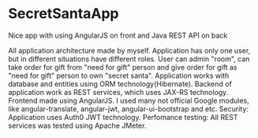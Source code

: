 # SecretSantaApp
<p>Nice app with using AngularJS on front and Java REST API on back</p>
<p></p>
All application architecture made by myself. Application has only one user, but in different situations have different roles.  User can admin "room", can take order for gift from "need for gift" person and give order for gift as "need for gift" person to own "secret santa". Application works with database and entities using ORM technology(Hibernate). Backend of application work as REST services, which uses JAX-RS technology. Frontend made using AngularJS. I used many not official Google modules, like angular-translate, angular-jwt, angular-ui-bootstrap and etc. Security: Application uses Auth0 JWT technology. Perfomance testing: All REST services was tested using Apache JMeter.
